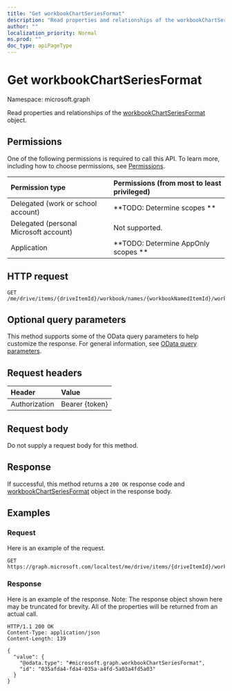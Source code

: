```yaml
---
title: "Get workbookChartSeriesFormat"
description: "Read properties and relationships of the workbookChartSeriesFormat object."
author: ""
localization_priority: Normal
ms.prod: ""
doc_type: apiPageType
---
```


# Get workbookChartSeriesFormat

Namespace: microsoft.graph

Read properties and relationships of the [workbookChartSeriesFormat](../resources/workbookchartseriesformat.md) object.

## Permissions
One of the following permissions is required to call this API. To learn more, including how to choose permissions, see [Permissions](/concepts/permissions-reference.md).

|Permission type|Permissions (from most to least privileged)|
|:---|:---|
|Delegated (work or school account)|**TODO: Determine scopes **|
|Delegated (personal Microsoft account)|Not supported.|
|Application|**TODO: Determine AppOnly scopes **|

## HTTP request
<!-- {
  "blockType": "ignored"
}
-->
``` http
GET /me/drive/items/{driveItemId}/workbook/names/{workbookNamedItemId}/worksheet/charts/{workbookChartId}/series/{workbookChartSeriesId}/format
```

## Optional query parameters
This method supports some of the OData query parameters to help customize the response. For general information, see [OData query parameters](/graph/query-parameters).

## Request headers
|Header|Value|
|:---|:---|
|Authorization|Bearer {token}|

## Request body
Do not supply a request body for this method.

## Response
If successful, this method returns a `200 OK` response code and [workbookChartSeriesFormat](../resources/workbookchartseriesformat.md) object in the response body.

## Examples

### Request
Here is an example of the request.
<!-- {
  "blockType": "request",
  "name": "get_workbookchartseriesformat"
}
-->
``` http
GET https://graph.microsoft.com/localtest/me/drive/items/{driveItemId}/workbook/names/{workbookNamedItemId}/worksheet/charts/{workbookChartId}/series/{workbookChartSeriesId}/format
```

### Response
Here is an example of the response. Note: The response object shown here may be truncated for brevity. All of the properties will be returned from an actual call.
<!-- {
  "blockType": "response",
  "truncated": true,
  "@odata.type": "microsoft.graph.workbookChartSeriesFormat"
}
-->
``` http
HTTP/1.1 200 OK
Content-Type: application/json
Content-Length: 139

{
  "value": {
    "@odata.type": "#microsoft.graph.workbookChartSeriesFormat",
    "id": "035afda4-fda4-035a-a4fd-5a03a4fd5a03"
  }
}
```

